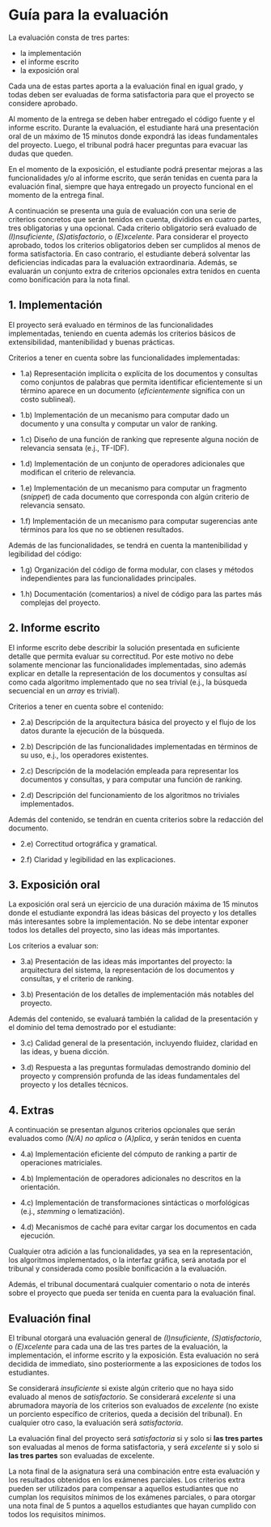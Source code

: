# Guía para la evaluación

La evaluación consta de tres partes:

- la implementación
- el informe escrito
- la exposición oral

Cada una de estas partes aporta a la evaluación final en igual grado, y todas deben ser evaluadas de forma satisfactoria para que el proyecto se considere aprobado.

Al momento de la entrega se deben haber entregado el código fuente y el informe escrito. Durante la evaluación, el estudiante hará una presentación oral de un máximo de 15 minutos donde expondrá las ideas fundamentales del proyecto. Luego, el tribunal podrá hacer preguntas para evacuar las dudas que queden.

En el momento de la exposición, el estudiante podrá presentar mejoras a las funcionalidades y/o al informe escrito, que serán tenidas en cuenta para la evaluación final, siempre que haya entregado un proyecto funcional en el momento de la entrega final.

A continuación se presenta una guía de evaluación con una serie de criterios concretos que serán tenidos en cuenta, divididos en cuatro partes, tres obligatorias y una opcional. Cada criterio obligatorio será evaluado de *(I)nsuficiente*, *(S)atisfactorio*, o *(E)xcelente*. Para considerar el proyecto aprobado, todos los criterios obligatorios deben ser cumplidos al menos de forma satisfactoria. En caso contrario, el estudiante deberá solventar las deficiencias indicadas para la evaluación extraordinaria. Además, se evaluarán un conjunto extra de criterios opcionales extra tenidos en cuenta como bonificación para la nota final.

## 1. Implementación

El proyecto será evaluado en términos de las funcionalidades implementadas, teniendo en cuenta además los criterios básicos de extensibilidad, mantenibilidad y buenas prácticas.

Criterios a tener en cuenta sobre las funcionalidades implementadas:

- 1.a) Representación implícita o explícita de los documentos y consultas como conjuntos de palabras que permita identificar eficientemente si un término aparece en un documento (_eficientemente_ significa con un costo sublineal).

- 1.b) Implementación de un mecanismo para computar dado un documento y una consulta y computar un valor de ranking.

- 1.c) Diseño de una función de ranking que represente alguna noción de relevancia sensata (e.j., TF-IDF).

- 1.d) Implementación de un conjunto de operadores adicionales que modifican el criterio de relevancia.

- 1.e) Implementación de un mecanismo para computar un fragmento (_snippet_) de cada documento que corresponda con algún criterio de relevancia sensato.

- 1.f) Implementación de un mecanismo para computar sugerencias ante términos para los que no se obtienen resultados.

Además de las funcionalidades, se tendrá en cuenta la mantenibilidad y legibilidad del código:

- 1.g) Organización del código de forma modular, con clases y métodos independientes para las funcionalidades principales.

- 1.h) Documentación (comentarios) a nivel de código para las partes más complejas del proyecto.

## 2. Informe escrito

El informe escrito debe describir la solución presentada en suficiente detalle que permita evaluar su correctitud. Por este motivo no debe solamente mencionar las funcionalidades implementadas, sino además explicar en detalle la representación de los documentos y consultas así como cada algoritmo implementado que no sea trivial (e.j., la búsqueda secuencial en un *array* es trivial).

Criterios a tener en cuenta sobre el contenido:

- 2.a) Descripción de la arquitectura básica del proyecto y el flujo de los datos durante la ejecución de la búsqueda.

- 2.b) Descripción de las funcionalidades implementadas en términos de su uso, e.j., los operadores existentes.

- 2.c) Descripción de la modelación empleada para representar los documentos y consultas, y para computar una función de ranking.

- 2.d) Descripción del funcionamiento de los algoritmos no triviales implementados.

Además del contenido, se tendrán en cuenta criterios sobre la redacción del documento.

- 2.e) Correctitud ortográfica y gramatical.

- 2.f) Claridad y legibilidad en las explicaciones.

## 3. Exposición oral

La exposición oral será un ejercicio de una duración máxima de 15 minutos donde el estudiante expondrá las ideas básicas del proyecto y los detalles más interesantes sobre la implementación. No se debe intentar exponer todos los detalles del proyecto, sino las ideas más importantes.

Los criterios a evaluar son:

- 3.a) Presentación de las ideas más importantes del proyecto: la arquitectura del sistema, la representación de los documentos y consultas, y el criterio de ranking.

- 3.b) Presentación de los detalles de implementación más notables del proyecto.

Además del contenido, se evaluará también la calidad de la presentación y el dominio del tema demostrado por el estudiante:

- 3.c) Calidad general de la presentación, incluyendo fluidez, claridad en las ideas, y buena dicción.

- 3.d) Respuesta a las preguntas formuladas demostrando dominio del proyecto y comprensión profunda de las ideas fundamentales del proyecto y los detalles técnicos.

## 4. Extras

A continuación se presentan algunos criterios opcionales que serán evaluados como _(N/A) no aplica_ o _(A)plica_, y serán tenidos en cuenta

- 4.a) Implementación eficiente del cómputo de ranking a partir de operaciones matriciales.

- 4.b) Implementación de operadores adicionales no descritos en la orientación.

- 4.c) Implementación de transformaciones sintácticas o morfológicas (e.j., _stemming_ o lematización).

- 4.d) Mecanismos de caché para evitar cargar los documentos en cada ejecución.

Cualquier otra adición a las funcionalidades, ya sea en la representación, los algoritmos implementados, o la interfaz gráfica, será anotada por el tribunal y considerada como posible bonificación a la evaluación.

Además, el tribunal documentará cualquier comentario o nota de interés sobre el proyecto que pueda ser tenida en cuenta para la evaluación final.

## Evaluación final

El tribunal otorgará una evaluación general de *(I)nsuficiente*, *(S)atisfactorio*, o *(E)xcelente* para cada una de las tres partes de la evaluación, la implementación, el informe escrito y la exposición. Esta evaluación no será decidida de immediato, sino posteriormente a las exposiciones de todos los estudiantes.

Se considerará *insuficiente* si existe algún criterio que no haya sido evaluado al menos de *satisfactorio*. Se considerará *excelente* si una abrumadora mayoría de los criterios son evaluados de *excelente* (no existe un porciento específico de criterios, queda a decisión del tribunal). En cualquier otro caso, la evaluación será *satisfactoria*.

La evaluación final del proyecto será *satisfactoria* si y solo si **las tres partes** son evaluadas al menos de forma satisfactoria, y será *excelente* si y solo si **las tres partes** son evaluadas de excelente.

La nota final de la asignatura será una combinación entre esta evaluación y los resultados obtenidos en los exámenes parciales. Los criterios extra pueden ser utilizados para compensar a aquellos estudiantes que no cumplan los requisitos mínimos de los exámenes parciales, o para otorgar una nota final de 5 puntos a aquellos estudiantes que hayan cumplido con todos los requisitos mínimos.
